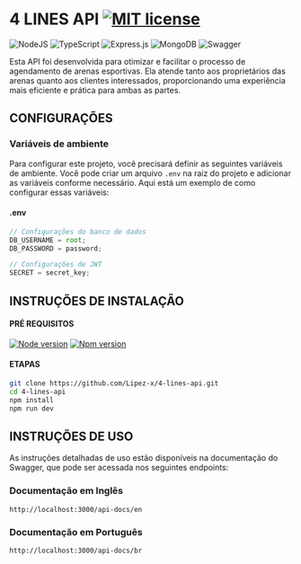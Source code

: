 # 4 LINES API [![MIT license](https://img.shields.io/badge/License-MIT-blue.svg)](https://github.com/Lipez-x/4-lines-api/blob/main/LICENSE)

![NodeJS](https://img.shields.io/badge/node.js-6DA55F?style=for-the-badge&logo=node.js&logoColor=white)
![TypeScript](https://img.shields.io/badge/typescript-%23007ACC.svg?style=for-the-badge&logo=typescript&logoColor=white) ![Express.js](https://img.shields.io/badge/express.js-%23404d59.svg?style=for-the-badge&logo=express&logoColor=%2361DAFB) ![MongoDB](https://img.shields.io/badge/MongoDB-%234ea94b.svg?style=for-the-badge&logo=mongodb&logoColor=white) ![Swagger](https://img.shields.io/badge/-Swagger-%23Clojure?style=for-the-badge&logo=swagger&logoColor=white)

Esta API foi desenvolvida para otimizar e facilitar o processo de agendamento de arenas esportivas. Ela atende tanto aos proprietários das arenas quanto aos clientes interessados, proporcionando uma experiência mais eficiente e prática para ambas as partes.

## CONFIGURAÇÕES

### Variáveis de ambiente

Para configurar este projeto, você precisará definir as seguintes variáveis de ambiente. Você pode criar um arquivo `.env` na raiz do projeto e adicionar as variáveis conforme necessário. Aqui está um exemplo de como configurar essas variáveis:

#### .env

```ts
// Configurações do banco de dados
DB_USERNAME = root;
DB_PASSWORD = password;

// Configurações de JWT
SECRET = secret_key;
```

## INSTRUÇÕES DE INSTALAÇÃO

#### PRÉ REQUISITOS

[![Node version](https://img.shields.io/badge/node-v20.10.0-blue.svg)](https://shields.io/)
[![Npm version](https://img.shields.io/badge/npm-10.8.1-blue.svg)](https://shields.io/)

#### ETAPAS

```bash
git clone https://github.com/Lipez-x/4-lines-api.git
cd 4-lines-api
npm install
npm run dev
```

## INSTRUÇÕES DE USO

As instruções detalhadas de uso estão disponíveis na documentação do Swagger, que pode ser acessada nos seguintes endpoints:

### Documentação em Inglês

```
http://localhost:3000/api-docs/en
```

### Documentação em Português

```
http://localhost:3000/api-docs/br
```
